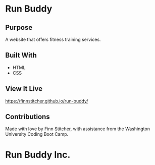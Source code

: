 # Run Buddy

## Purpose
A website that offers fitness training services.

## Built With
* HTML
* CSS

## View It Live
https://finnstitcher.github.io/run-buddy/

## Contributions
Made with love by Finn Stitcher, with assistance from the Washington University Coding Boot Camp.

# Run Buddy Inc.